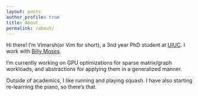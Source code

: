 ```yaml
---
layout: posts
author_profile: true
title: About
permalink: /about/
---
```


Hi there! I’m Vimarsh(or Vim for short), a 3nd year PhD student at [UIUC](https://illinois.edu/). I work with [Billy Moses](https://wsmoses.com/academic/).

I’m currently working on GPU optimizations for sparse matrix/graph workloads, and abstractions for applying them in a generalized manner.

Outside of academics, I like running and playing squash. I have also starting re-learning the piano, so there’s that.